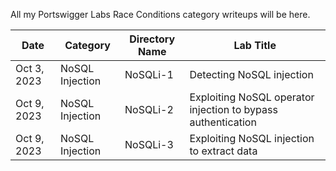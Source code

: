 All my Portswigger Labs Race Conditions category writeups will be here.

Date	 	  | Category                       | Directory Name     | Lab Title
--------------|--------------------------------|--------------------|----------------------
Oct 3, 2023   | NoSQL Injection                | NoSQLi-1           | Detecting NoSQL injection
Oct 9, 2023   | NoSQL Injection                | NoSQLi-2           | Exploiting NoSQL operator injection to bypass authentication
Oct 9, 2023   | NoSQL Injection                | NoSQLi-3           | Exploiting NoSQL injection to extract data